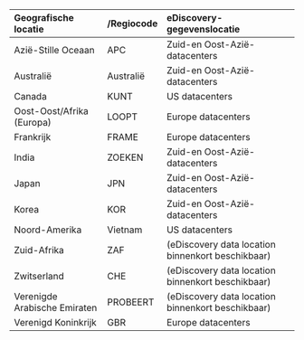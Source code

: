
|**Geografische locatie**             |**/Regiocode**|**eDiscovery-gegevenslocatie**      |
|:----------------------------|:-------|:---------------------------------|
|Azië-Stille Oceaan                 |APC     |Zuid-en Oost-Azië-datacenters|
|Australië                    |Australië     |Zuid-en Oost-Azië-datacenters|
|Canada                       |KUNT     |US datacenters                    |
|Oost-Oost/Afrika (Europa)|LOOPT     |Europe datacenters                |
|Frankrijk                       |FRAME     |Europe datacenters                |
|India                        |ZOEKEN     |Zuid-en Oost-Azië-datacenters|
|Japan                        |JPN     |Zuid-en Oost-Azië-datacenters|
|Korea                        |KOR     |Zuid-en Oost-Azië-datacenters|
|Noord-Amerika                |Vietnam     |US datacenters                    |
|Zuid-Afrika                 |ZAF     |(eDiscovery data location binnenkort beschikbaar)|
|Zwitserland                  |CHE     |(eDiscovery data location binnenkort beschikbaar)|
|Verenigde Arabische Emiraten         |PROBEERT     |(eDiscovery data location binnenkort beschikbaar)|
|Verenigd Koninkrijk               |GBR     |Europe datacenters                |
